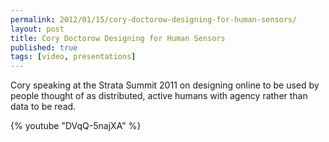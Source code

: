 ```yaml
---
permalink: 2012/01/15/cory-doctorow-designing-for-human-sensors/
layout: post
title: Cory Doctorow Designing for Human Sensors
published: true
tags: [video, presentations]
---
```


Cory speaking at the Strata Summit 2011 on designing online to be used by people thought of as distributed, active humans with agency rather than data to be read.

{% youtube "DVqQ-5najXA" %}
